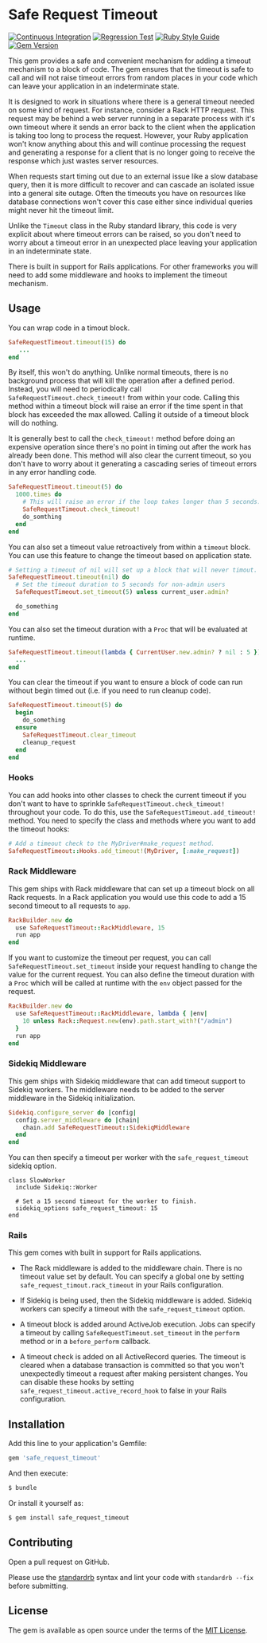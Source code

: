 # Safe Request Timeout

[![Continuous Integration](https://github.com/bdurand/safe_request_timeout/actions/workflows/continuous_integration.yml/badge.svg)](https://github.com/bdurand/safe_request_timeout/actions/workflows/continuous_integration.yml)
[![Regression Test](https://github.com/bdurand/safe_request_timeout/actions/workflows/regression_test.yml/badge.svg)](https://github.com/bdurand/safe_request_timeout/actions/workflows/regression_test.yml)
[![Ruby Style Guide](https://img.shields.io/badge/code_style-standard-brightgreen.svg)](https://github.com/testdouble/standard)
[![Gem Version](https://badge.fury.io/rb/safe_request_timeout.svg)](https://badge.fury.io/rb/safe_request_timeout)

This gem provides a safe and convenient mechanism for adding a timeout mechanism to a block of code. The gem ensures that the timeout is safe to call and will not raise timeout errors from random places in your code which can leave your application in an indeterminate state.

It is designed to work in situations where there is a general timeout needed on some kind of request. For instance, consider a Rack HTTP request. This request may be behind a web server running in a separate process with it's own timeout where it sends an error back to the client when the application is taking too long to process the request. However, your Ruby application won't know anything about this and will continue processing the request and generating a response for a client that is no longer going to receive the response which just wastes server resources.

When requests start timing out due to an external issue like a slow database query, then it is more difficult to recover and can cascade an isolated issue into a general site outage. Often the timeouts you have on resources like database connections won't cover this case either since individual queries might never hit the timeout limit.

Unlike the `Timeout` class in the Ruby standard library, this code is very explicit about where timeout errors can be raised, so you don't need to worry about a timeout error in an unexpected place leaving your application in an indeterminate state.

There is built in support for Rails applications. For other frameworks you will need to add some middleware and hooks to implement the timeout mechanism.

## Usage

You can wrap code in a timout block.

```ruby
SafeRequestTimeout.timeout(15) do
   ...
end
```

By itself, this won't do anything. Unlike normal timeouts, there is no background process that will kill the operation after a defined period. Instead, you will need to periodically call `SafeRequestTimeout.check_timeout!` from within your code. Calling this method within a timeout block will raise an error if the time spent in that block has exceeded the max allowed. Calling it outside of a timeout block will do nothing.

It is generally best to call the `check_timeout!` method before doing an expensive operation since there's no point in timing out after the work has already been done. This method will also clear the current timeout, so you don't have to worry about it generating a cascading series of timeout errors in any error handling code.

```ruby
SafeRequestTimeout.timeout(5) do
  1000.times do
    # This will raise an error if the loop takes longer than 5 seconds.
    SafeRequestTimeout.check_timeout!
    do_somthing
  end
end
```

You can also set a timeout value retroactively from within a `timeout` block. You can use this feature to change the timeout based on application state.

```ruby
# Setting a timeout of nil will set up a block that will never timout.
SafeRequestTimeout.timeout(nil) do
  # Set the timeout duration to 5 seconds for non-admin users
  SafeRequestTimeout.set_timeout(5) unless current_user.admin?

  do_something
end
```

You can also set the timeout duration with a `Proc` that will be evaluated at runtime.

```ruby
SafeRequestTimeout.timeout(lambda { CurrentUser.new.admin? ? nil : 5 })
  ...
end
```

You can clear the timeout if you want to ensure a block of code can run without begin timed out (i.e. if you need to run cleanup code).

```ruby
SafeRequestTimeout.timeout(5) do
  begin
    do_something
  ensure
    SafeRequestTimeout.clear_timeout
    cleanup_request
  end
end
```

### Hooks

You can add hooks into other classes to check the current timeout if you don't want to have to sprinkle `SafeRequestTimeout.check_timeout!` throughout your code. To do this, use the `SafeRequestTimeout.add_timeout!` method. You need to specify the class and methods where you want to add the timeout hooks:

```ruby
# Add a timeout check to the MyDriver#make_request method.
SafeRequestTimeout::Hooks.add_timeout!(MyDriver, [:make_request])
```

### Rack Middleware

This gem ships with Rack middleware that can set up a timeout block on all Rack requests. In a Rack application you would use this code to add a 15 second timeout to all requests to `app`.

```ruby
RackBuilder.new do
  use SafeRequestTimeout::RackMiddleware, 15
  run app
end
```

If you want to customize the timeout per request, you can call `SafeRequestTimeout.set_timeout` inside your request handling to change the value for the current request. You can also define the timeout duration with a `Proc` which will be called at runtime with the `env` object passed for the request.

```ruby
RackBuilder.new do
  use SafeRequestTimeout::RackMiddleware, lambda { |env|
    10 unless Rack::Request.new(env).path.start_with?("/admin")
  }
  run app
end
```

### Sidekiq Middleware

This gem ships with Sidekiq middleware that can add timeout support to Sidekiq workers. The middleware needs to be added to the server middleware in the Sidekiq initialization.

```ruby
Sidekiq.configure_server do |config|
  config.server_middleware do |chain|
    chain.add SafeRequestTimeout::SidekiqMiddleware
  end
end
```

You can then specify a timeout per worker with the `safe_request_timeout` sidekiq option.

```
class SlowWorker
  include Sidekiq::Worker

  # Set a 15 second timeout for the worker to finish.
  sidekiq_options safe_request_timeout: 15
end
```

### Rails

This gem comes with built in support for Rails applications.

- The Rack middleware is added to the middleware chain. There is no timeout value set by default. You can specify a global one by setting `safe_request_timout.rack_timeout` in your Rails configuration.

- If Sidekiq is being used, then the Sidekiq middleware is added. Sidekiq workers can specify a timeout with the `safe_request_timeout` option.

- A timeout block is added around ActiveJob execution. Jobs can specify a timeout by calling `SafeRequestTimeout.set_timeout` in the `perform` method or in a `before_perform` callback.

- A timeout check is added on all ActiveRecord queries. The timeout is cleared when a database transaction is committed so that you won't unexpectedly timeout a request after making persistent changes. You can disable these hooks by setting `safe_request_timeout.active_record_hook` to false in your Rails configuration.

## Installation

Add this line to your application's Gemfile:

```ruby
gem 'safe_request_timeout'
```

And then execute:
```bash
$ bundle
```

Or install it yourself as:
```bash
$ gem install safe_request_timeout
```

## Contributing

Open a pull request on GitHub.

Please use the [standardrb](https://github.com/testdouble/standard) syntax and lint your code with `standardrb --fix` before submitting.

## License

The gem is available as open source under the terms of the [MIT License](https://opensource.org/licenses/MIT).
